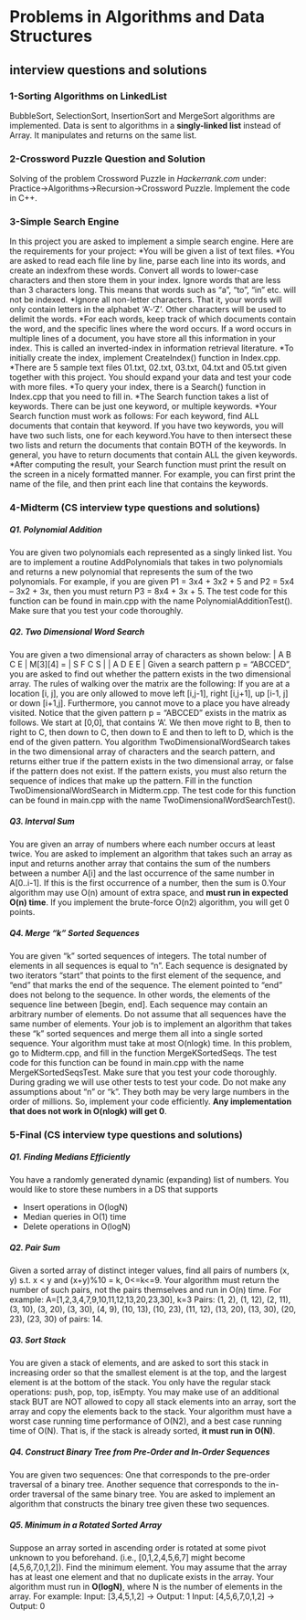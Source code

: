 # Problems in Algorithms and Data Structures
## interview questions and solutions

### 1-Sorting Algorithms on LinkedList
BubbleSort, SelectionSort, InsertionSort and MergeSort algorithms are implemented. Data is sent to algorithms in a **singly-linked list** instead of Array. It manipulates and returns on the same list.

### 2-Crossword Puzzle Question and Solution
Solving of the problem Crossword Puzzle in *Hackerrank.com* under: Practice->Algorithms->Recursion->Crossword Puzzle. Implement the code in C++.

### 3-Simple Search Engine
In this project you are asked to implement a simple search engine. Here are the requirements for your project: 
 *You will be given a list of text files.
 *You are asked to read each file line by line, parse each line into its words, and create an indexfrom these words. Convert all words to lower-case characters and then store them in your index. Ignore words that are less than 3 characters long. This means that words such as “a”, “to”, “in” etc. will not be indexed.
 *Ignore all non-letter characters. That it, your words will only contain letters in the alphabet ‘A’-‘Z’. Other characters will be used to delimit the words.
 *For each words, keep track of which documents contain the word, and the specific lines where the word occurs. If a word occurs in multiple lines of a document, you have store all this information in your index. This is called an inverted-index in information retrieval literature.
 *To initially create the index, implement CreateIndex() function in Index.cpp.
 *There are 5 sample text files 01.txt, 02.txt, 03.txt, 04.txt and 05.txt given together with this project. You should expand your data and test your code with more files.
 *To query your index, there is a Search() function in Index.cpp that you need to fill in.
 *The Search function takes a list of keywords. There can be just one keyword, or multiple keywords.
 *Your Search function must work as follows: For each keyword, find ALL documents that contain that keyword. If you have two keywords, you will have two such lists, one for each keyword.You have to then intersect these two lists and return the documents that contain BOTH of the keywords. In general, you have to return documents that contain ALL the given keywords.
 *After computing the result, your Search function must print the result on the screen in a nicely formatted manner. For example, you can first print the name of the file, and then print each line that contains the keywords.

### 4-Midterm (CS interview type questions and solutions)

##### Q1. Polynomial Addition
You are given two polynomials each represented as a singly linked list. You are to implement a routine AddPolynomials that takes in two polynomials and returns a new polynomial that represents the sum of the two polynomials. For example, if you are given P1 = 3x4 + 3x2 + 5 and P2 = 5x4 – 3x2 + 3x, then you must return P3 = 8x4 + 3x + 5. The test code for this function can be found in main.cpp with the name PolynomialAdditionTest(). Make sure that you test your code thoroughly.

##### Q2. Two Dimensional Word Search 
You are given a two dimensional array of characters as shown below:
                   | A B C E |
        M[3][4] =  | S F C S |
                   | A D E E |
Given a search pattern p = “ABCCED”, you are asked to find out whether the pattern exists in the two dimensional array. The rules of walking over the matrix are the following: If you are at a location [i, j], you are only allowed to move left [i,j-1], right [i,j+1], up [i-1, j] or down [i+1,j]. Furthermore, you cannot move to a place you have already visited.
Notice that the given pattern p = “ABCCED” exists in the matrix as follows. We start at [0,0], that contains ‘A’. We then move right to B, then to right to C, then down to C, then down to E and then to left to D, which is the end of the given pattern. 
You algorithm TwoDimensionalWordSearch takes in the two dimensional array of characters and the search pattern, and returns either true if the pattern exists in the two dimensional array, or false if the pattern does not exist. If the pattern exists, you must also return the sequence of indices that make up the pattern.
Fill in the function TwoDimensionalWordSearch in Midterm.cpp. The test code for this function can be found in main.cpp with the name TwoDimensionalWordSearchTest().

##### Q3. Interval Sum 
You are given an array of numbers where each number occurs at least twice. You are asked to implement an algorithm that takes such an array as input and returns another array that contains the sum of the numbers between a number A[i] and the last occurrence of the same number in A[0..i-1]. If this is the first occurrence of a number, then the sum is 0.Your algorithm may use O(n) amount of extra space, and **must run in expected O(n) time**. If you implement the brute-force O(n2) algorithm, you will get 0 points.

##### Q4. Merge “k” Sorted Sequences
You are given “k” sorted sequences of integers. The total number of elements in all sequences is equal to “n”. Each sequence is designated by two iterators “start” that points to the first element of the sequence, and “end” that marks the end of the sequence. The element pointed to “end” does not belong to the sequence. In other words, the elements of the sequence line between [begin, end]. Each sequence may contain an arbitrary number of elements. Do not assume that all sequences have the same number of elements. Your job is to implement an algorithm that takes these “k” sorted sequences and merge them all into a single sorted sequence. Your algorithm must take at most O(nlogk) time. In this problem, go to Midterm.cpp, and fill in the function MergeKSortedSeqs. The test code for this function can be found in main.cpp with the name MergeKSortedSeqsTest. Make sure that you test your code thoroughly. During grading we will use other tests to test your code. Do not make any assumptions about “n” or “k”. They both may be very large numbers in the order of millions. So, implement your code efficiently. **Any implementation that does not work in O(nlogk) will get 0**.

### 5-Final (CS interview type questions and solutions)

##### Q1. Finding Medians Efficiently
You have a randomly generated dynamic (expanding) list of numbers. You would like to store these numbers in a DS that supports
 *	Insert operations in O(logN)
 *	Median queries in O(1) time
 *	Delete operations in O(logN)

##### Q2. Pair Sum
Given a sorted array of distinct integer values, find all pairs of numbers (x, y) s.t. x < y and  (x+y)%10 = k, 0<=k<=9. Your algorithm must return the number of such pairs, not the pairs themselves and run in O(n) time. For example:
A=[1,2,3,4,7,9,10,11,12,13,20,23,30], k=3
Pairs: (1, 2), (1, 12), (2, 11), (3, 10), (3, 20), (3, 30), (4, 9), (10, 13), (10, 23), (11, 12), (13, 20), (13, 30), (20, 23), (23, 30) of pairs: 14.

##### Q3. Sort Stack
You are given a stack of elements, and are asked to sort this stack in increasing order so that the smallest element is at the top, and the largest element is at the bottom of the stack. You only have the regular stack operations: push, pop, top, isEmpty. You may make use of an additional stack BUT are NOT allowed to copy all stack elements into an array, sort the array and copy the elements back to the stack.
Your algorithm must have a worst case running time performance of O(N2), and a best case running time of O(N). That is, if the stack is already sorted, **it must run in O(N)**.

##### Q4. Construct Binary Tree from Pre-Order and In-Order Sequences
You are given two sequences: One that corresponds to the pre-order traversal of a binary tree. Another sequence that corresponds to the in-order traversal of the same binary tree. You are asked to implement an algorithm that constructs the binary tree given these two sequences.

##### Q5. Minimum in a Rotated Sorted Array
Suppose an array sorted in ascending order is rotated at some pivot unknown to you beforehand. (i.e., [0,1,2,4,5,6,7] might become [4,5,6,7,0,1,2]). Find the minimum element. You may assume that the array has at least one element and that no duplicate exists in the array. Your algorithm must run in **O(logN)**, where N is the number of elements in the array. For example:
Input: [3,4,5,1,2] -> Output: 1
Input: [4,5,6,7,0,1,2] -> Output: 0






 
 







